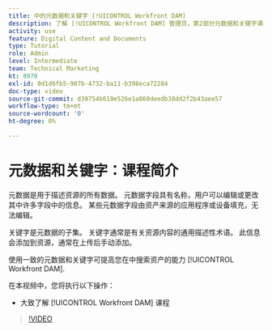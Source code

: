 ```yaml
---
title: 中的元数据和关键字 [!UICONTROL Workfront DAM]
description: 了解 [!UICONTROL Workfront DAM] 管理员，第2部分元数据和关键字课程。
activity: use
feature: Digital Content and Documents
type: Tutorial
role: Admin
level: Intermediate
team: Technical Marketing
kt: 8970
exl-id: 0d1d6fb5-907b-4732-ba11-b398eca72284
doc-type: video
source-git-commit: d39754b619e526e1a869deedb38dd2f2b43aee57
workflow-type: tm+mt
source-wordcount: '0'
ht-degree: 0%

---
```


# 元数据和关键字：课程简介

元数据是用于描述资源的所有数据。 元数据字段具有名称，用户可以编辑或更改其中许多字段中的信息。 某些元数据字段由资产来源的应用程序或设备填充，无法编辑。

关键字是元数据的子集。 关键字通常是有关资源内容的通用描述性术语。 此信息会添加到资源，通常在上传后手动添加。

使用一致的元数据和关键字可提高您在中搜索资产的能力 [!UICONTROL Workfront DAM].

在本视频中，您将执行以下操作：

* 大致了解 [!UICONTROL Workfront DAM] 课程

>[!VIDEO](https://video.tv.adobe.com/v/335233/?quality=12)
